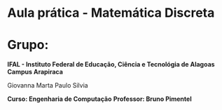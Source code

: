 # Aula prática - Matemática Discreta

# Grupo:

**IFAL - Instituto Federal de Educação, Ciência e Tecnológia de Alagoas**
**Campus Arapiraca**

Giovanna 
Marta
Paulo
Silvia

**Curso: Engenharia de Computação**
**Professor: Bruno Pimentel**

